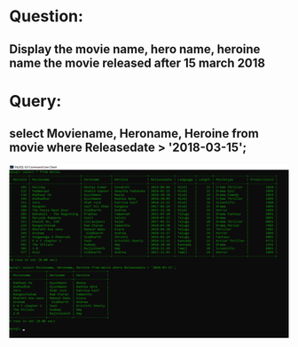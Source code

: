 # Question:
## Display the movie name, hero name, heroine name the movie released after 15 march 2018
# Query:
## select Moviename, Heroname, Heroine from movie where Releasedate > '2018-03-15';

![Alt Text](https://github.com/PS99003576/MySQL/blob/main/Query_7.png)<br />

